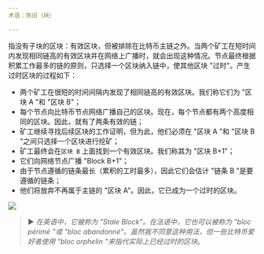 ```yaml
---
术语：陈旧（块）

---
```

指没有子块的区块：有效区块，但被排除在比特币主链之外。当两个矿工在短时间内发现相同链高的有效区块并在网络上广播时，就会出现这种情况。节点最终根据积累工作最多的链的原则，只选择一个区块纳入链中，使其他区块 "过时"。产生过时区块的过程如下：


- 两个矿工在很短的时间间隔内发现了相同链高的有效区块。我们称它们为 "区块 A "和 "区块 B"；
- 每个节点向比特币节点网络广播自己的区块。现在，每个节点都有两个高度相同的区块。因此，就有了两条有效的链；
- 矿工继续寻找后续区块的工作证明，但为此，他们必须在 "区块 A "和 "区块 B "之间只选择一个区块进行挖矿；
- 矿工最终会在`区块 B` 上面找到一个有效区块。我们称其为 "区块 B+1"；
- 它们向网络节点广播 "Block B+1"；
- 由于节点遵循的链条最长（累积的工时最多），因此它们会估计 "链条 B "是要遵循的链条；
- 他们将放弃不再属于主链的 "区块 A"。因此，它已成为一个过时的区块。

![](../../dictionnaire/assets/9.webp)

> ► *在英语中，它被称为 "Stale Block"。在法语中，它也可以被称为 "bloc périmé "或 "bloc abandonné"。虽然我不同意这种用法，但一些比特币爱好者使用 "bloc orphelin "来指代实际上已经过时的区块*。